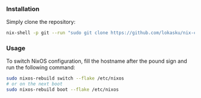 ### Installation

Simply clone the repository:

```bash
nix-shell -p git --run "sudo git clone https://github.com/lokasku/nix-configs.git /etc/nixos"
```

### Usage

To switch NixOS configuration, fill the hostname after the pound sign and run the following command:

```bash
sudo nixos-rebuild switch --flake /etc/nixos
# or on the next boot
sudo nixos-rebuild boot --flake /etc/nixos
```